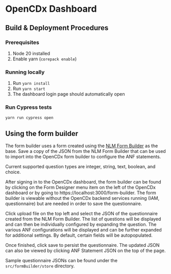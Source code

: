 # OpenCDx Dashboard

## Build & Deployment Procedures
### Prerequisites
1. Node 20 installed
2. Enable yarn (`corepack enable`)

### Running locally
1. Run `yarn install`
2. Run `yarn start`
3. The dashboard login page should automatically open

### Run Cypress tests 
`yarn run cypress open`

## Using the form builder
The form builder uses a form created using the [NLM Form Builder](https://lhcformbuilder.nlm.nih.gov/) as the base. Save a copy of the JSON from the NLM Form Builder that can be used to import into the OpenCDx form builder to configure the ANF statements.

Current supported question types are integer, string, text, boolean, and choice.

After signing in to the OpenCDx dashboard, the form builder can be found by clicking on the Form Designer menu item on the left of the OpenCDx dashboard or by going to https://localhost:3000/form-builder. The form builder is viewable without the OpenCDx backend services running (IAM, questionnaire) but are needed in order to save the questionnaire.

Click upload file on the top left and select the JSON of the questionnaire created from the NLM Form Builder. The list of questions will be displayed and can then be individually configured by expanding the question. The various ANF configurations will be displayed and can be further expanded for additional settings. By default, certain fields will be autopopulated.

Once finished, click save to persist the questionnaire. The updated JSON can also be viewed by clicking ANF Statement JSON on the top of the page.

Sample questionnaire JSONs can be found under the `src/formBuilder/store` directory.